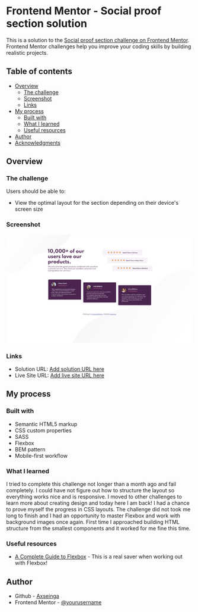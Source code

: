 # Frontend Mentor - Social proof section solution

This is a solution to the [Social proof section challenge on Frontend Mentor](https://www.frontendmentor.io/challenges/social-proof-section-6e0qTv_bA). Frontend Mentor challenges help you improve your coding skills by building realistic projects.

## Table of contents

- [Overview](#overview)
  - [The challenge](#the-challenge)
  - [Screenshot](#screenshot)
  - [Links](#links)
- [My process](#my-process)
  - [Built with](#built-with)
  - [What I learned](#what-i-learned)
  - [Useful resources](#useful-resources)
- [Author](#author)
- [Acknowledgments](#acknowledgments)

## Overview

### The challenge

Users should be able to:

- View the optimal layout for the section depending on their device's screen size

### Screenshot

![screenshot](./design/screenshot.png)

### Links

- Solution URL: [Add solution URL here](https://github.com/axseinga/social-proof-section)
- Live Site URL: [Add live site URL here](https://axseinga.github.io/social-proof-section)

## My process

### Built with

- Semantic HTML5 markup
- CSS custom properties
- SASS
- Flexbox
- BEM pattern
- Mobile-first workflow

### What I learned

I tried to complete this challenge not longer than a month ago and fail completely. I could have not figure out how to structure the layout so everything works nice and is responsive. I moved to other challenges to learn more about creating design and today here I am back! I had a chance to prove myself the progress in CSS layouts. The challenge did not took me long to finish and I had an opportunity to master Flexbox and work with background images once again. First time I approached building HTML structure from the smallest components and it worked for me fine this time.

### Useful resources

- [A Complete Guide to Flexbox](https://css-tricks.com/snippets/css/a-guide-to-flexbox/) - This is a real saver when working out with Flexbox!

## Author

- Github - [Axseinga](https://github.com/axseinga)
- Frontend Mentor - [@yourusername](https://www.frontendmentor.io/profile/axseinga)

